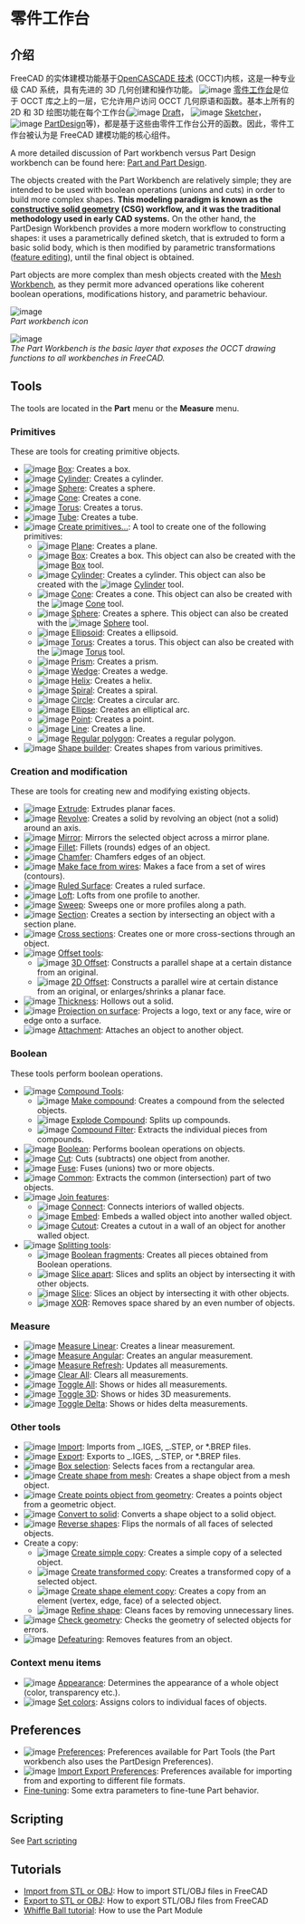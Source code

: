 # 零件工作台

## 介绍

FreeCAD 的实体建模功能基于[OpenCASCADE 技术](https://wiki.freecad.org/OpenCASCADE) (OCCT)内核，这是一种专业级 CAD 系统，具有先进的 3D 几何创建和操作功能。
![image](https://github.com/FreeCAD/FreeCAD-documentation-docusaurus/assets/100439627/5f19cbb7-1ffa-426e-bd4d-a259abfacfb5) [零件工作台](<docs\ Workbench\part.md>)是位于 OCCT 库之上的一层，它允许用户访问 OCCT 几何原语和函数。基本上所有的 2D 和 3D 绘图功能在每个工作台(![image](https://github.com/FreeCAD/FreeCAD-documentation-docusaurus/assets/100439627/ea065ab9-6d7b-4e07-8f60-22d1d4eb6f08) [Draft](docs\workbenches\Draft.md)， ![image](https://github.com/FreeCAD/FreeCAD-documentation-docusaurus/assets/100439627/39d49322-2447-4104-a7b8-78f775d4c8f0) [Sketcher](docs\workbenches\sketcher.md)，![image](https://github.com/FreeCAD/FreeCAD-documentation-docusaurus/assets/100439627/f4d2c091-e3aa-4de0-9c29-dd756a9ee452) [PartDesign](docs\workbenches\part-design.md)等)，都是基于这些由零件工作台公开的函数。因此，零件工作台被认为是 FreeCAD 建模功能的核心组件。

A more detailed discussion of Part workbench versus Part Design workbench can be found here: [Part and Part Design](https://wiki.freecad.org/Part_and_PartDesign).

The objects created with the Part Workbench are relatively simple; they are intended to be used with boolean operations (unions and cuts) in order to build more complex shapes. **This modeling paradigm is known as the [constructive solid geometry](https://wiki.freecad.org/Constructive_solid_geometry) (CSG) workflow, and it was the traditional methodology used in early CAD systems.** On the other hand, the PartDesign Workbench provides a more modern workflow to constructing shapes: it uses a parametrically defined sketch, that is extruded to form a basic solid body, which is then modified by parametric transformations ([feature editing](https://wiki.freecad.org/Feature_editing)), until the final object is obtained.

Part objects are more complex than mesh objects created with the [Mesh Workbench](docs\workbenches\mesh.md), as they permit more advanced operations like coherent boolean operations, modifications history, and parametric behaviour.

![image](https://github.com/FreeCAD/FreeCAD-documentation-docusaurus/assets/100439627/2ccc0bdb-7df0-446f-a499-8f22c730e232)  
_Part workbench icon_

![image](https://github.com/FreeCAD/FreeCAD-documentation-docusaurus/assets/100439627/8b927ccc-f847-45aa-b74a-f5a7de573c15)  
_The Part Workbench is the basic layer that exposes the OCCT drawing functions to all workbenches in FreeCAD._

## Tools

The tools are located in the **Part** menu or the **Measure** menu.

### Primitives

These are tools for creating primitive objects.

- ![image](https://github.com/FreeCAD/FreeCAD-documentation-docusaurus/assets/100439627/46f3f697-7ec4-4730-adc0-397a3f7f871d) [Box](https://wiki.freecad.org/Part_Box): Creates a box.
- ![image](https://github.com/FreeCAD/FreeCAD-documentation-docusaurus/assets/100439627/f1d7569a-0c13-430e-ba17-73a9542301f5) [Cylinder](https://wiki.freecad.org/Part_Cylinder): Creates a cylinder.
- ![image](https://github.com/FreeCAD/FreeCAD-documentation-docusaurus/assets/100439627/312d360e-6b83-44d6-a8d0-97af50bad96b) [Sphere](https://wiki.freecad.org/Part_Sphere): Creates a sphere.
- ![image](https://github.com/FreeCAD/FreeCAD-documentation-docusaurus/assets/100439627/ac25e34f-6c88-499d-8add-70fc3a7db2d5) [Cone](https://wiki.freecad.org/Part_Cone): Creates a cone.
- ![image](https://github.com/FreeCAD/FreeCAD-documentation-docusaurus/assets/100439627/93496c55-3911-4c1c-b64e-d2ef28f084ad) [Torus](https://wiki.freecad.org/Part_Torus): Creates a torus.
- ![image](https://github.com/FreeCAD/FreeCAD-documentation-docusaurus/assets/100439627/7e017497-5488-4049-9e99-670e60da6ab9) [Tube](https://wiki.freecad.org/Part_Tube): Creates a tube.
- ![image](https://github.com/FreeCAD/FreeCAD-documentation-docusaurus/assets/100439627/d350e586-0652-4dd5-85ea-358ffda2475a) [Create primitives...](https://wiki.freecad.org/Part_Primitives): A tool to create one of the following primitives:
  - ![image](https://github.com/FreeCAD/FreeCAD-documentation-docusaurus/assets/100439627/895db49c-224e-4fbf-a92f-60d00197a682) [Plane](https://wiki.freecad.org/Part_Plane): Creates a plane.
  - ![image](https://github.com/FreeCAD/FreeCAD-documentation-docusaurus/assets/100439627/96a5a851-c727-44de-b131-3c3d925aeb52) [Box](https://wiki.freecad.org/Part_Box): Creates a box. This object can also be created with the ![image](https://github.com/FreeCAD/FreeCAD-documentation-docusaurus/assets/100439627/9937901a-0a04-4223-bc99-a98c225e773a) [Box](https://wiki.freecad.org/Part_Box) tool.
  - ![image](https://github.com/FreeCAD/FreeCAD-documentation-docusaurus/assets/100439627/cc743837-e172-486b-a6ae-8245df44e106) [Cylinder](https://wiki.freecad.org/Part_Cylinder): Creates a cylinder. This object can also be created with the ![image](https://github.com/FreeCAD/FreeCAD-documentation-docusaurus/assets/100439627/08713564-51b6-413e-9092-85c91b5ce2fc) [Cylinder](https://wiki.freecad.org/Part_Cylinder) tool.
  - ![image](https://github.com/FreeCAD/FreeCAD-documentation-docusaurus/assets/100439627/6e73615a-4a3a-4dbb-96a0-2b96274ba1b6) [Cone](https://wiki.freecad.org/Part_Cone): Creates a cone. This object can also be created with the ![image](https://github.com/FreeCAD/FreeCAD-documentation-docusaurus/assets/100439627/f3e43049-a299-42a4-a629-41e1b823599d) [Cone](https://wiki.freecad.org/Part_Cone) tool.
  - ![image](https://github.com/FreeCAD/FreeCAD-documentation-docusaurus/assets/100439627/54bf1542-d809-431c-8dfa-006c01601595) [Sphere](https://wiki.freecad.org/Part_Sphere): Creates a sphere. This object can also be created with the ![image](https://github.com/FreeCAD/FreeCAD-documentation-docusaurus/assets/100439627/e2df9c29-ae74-4be2-828f-18bd46d43371) [Sphere](https://wiki.freecad.org/Part_Sphere) tool.
  - ![image](https://github.com/FreeCAD/FreeCAD-documentation-docusaurus/assets/100439627/99184972-4a60-4c93-844b-f722895bbd5c) [Ellipsoid](https://wiki.freecad.org/Part_Ellipsoid): Creates a ellipsoid.
  - ![image](https://github.com/FreeCAD/FreeCAD-documentation-docusaurus/assets/100439627/48e76afc-69f7-4995-9043-4e3a12858ef9) [Torus](https://wiki.freecad.org/Part_Torus): Creates a torus. This object can also be created with the ![image](https://github.com/FreeCAD/FreeCAD-documentation-docusaurus/assets/100439627/1c0e70df-c708-431b-8324-c8259589823d) [Torus](https://wiki.freecad.org/Part_Torus) tool.
  - ![image](https://github.com/FreeCAD/FreeCAD-documentation-docusaurus/assets/100439627/2c9de713-d073-4294-b8ba-0eadcec1550b) [Prism](https://wiki.freecad.org/Part_Prism): Creates a prism.
  - ![image](https://github.com/FreeCAD/FreeCAD-documentation-docusaurus/assets/100439627/105ae29f-510d-48f4-b01b-c172cb33ec2a) [Wedge](https://wiki.freecad.org/Part_Wedge): Creates a wedge.
  - ![image](https://github.com/FreeCAD/FreeCAD-documentation-docusaurus/assets/100439627/c2b45b56-7440-4f87-a035-52fe89505d06) [Helix](https://wiki.freecad.org/Part_Helix): Creates a helix.
  - ![image](https://github.com/FreeCAD/FreeCAD-documentation-docusaurus/assets/100439627/98f825df-ec84-4ef1-9feb-ab7eb56fa246) [Spiral](https://wiki.freecad.org/Part_Spiral): Creates a spiral.
  - ![image](https://github.com/FreeCAD/FreeCAD-documentation-docusaurus/assets/100439627/b9925796-8ba7-4d06-ad43-93e8e20bcbce) [Circle](https://wiki.freecad.org/Part_Circle): Creates a circular arc.
  - ![image](https://github.com/FreeCAD/FreeCAD-documentation-docusaurus/assets/100439627/a1932829-713e-40a7-b03c-d49ccf717438) [Ellipse](https://wiki.freecad.org/Part_Ellipse): Creates an elliptical arc.
  - ![image](https://github.com/FreeCAD/FreeCAD-documentation-docusaurus/assets/100439627/959be0ee-94f8-4458-ad48-07954a2f41a1) [Point](https://wiki.freecad.org/Part_Point): Creates a point.
  - ![image](https://github.com/FreeCAD/FreeCAD-documentation-docusaurus/assets/100439627/2ede3992-9794-4072-9ac9-7634e9a62f12) [Line](https://wiki.freecad.org/Part_Line): Creates a line.
  - ![image](https://github.com/FreeCAD/FreeCAD-documentation-docusaurus/assets/100439627/c26ea6c6-f8a4-407b-b47d-dc0ec609ed62) [Regular polygon](https://wiki.freecad.org/Part_RegularPolygon): Creates a regular polygon.
- ![image](https://github.com/FreeCAD/FreeCAD-documentation-docusaurus/assets/100439627/e0f182f8-1f19-4e8f-b769-015e384818fb) [Shape builder](https://wiki.freecad.org/Part_Builder): Creates shapes from various primitives.

### Creation and modification

These are tools for creating new and modifying existing objects.

- ![image](https://github.com/FreeCAD/FreeCAD-documentation-docusaurus/assets/100439627/c874e5dc-90ba-4981-8f02-eeba738ed83d) [Extrude](https://wiki.freecad.org/Part_Extrude): Extrudes planar faces.
- ![image](https://github.com/FreeCAD/FreeCAD-documentation-docusaurus/assets/100439627/f543c462-228e-4d93-b670-ae6e67351a05) [Revolve](https://wiki.freecad.org/Part_Revolve): Creates a solid by revolving an object (not a solid) around an axis.
- ![image](https://github.com/FreeCAD/FreeCAD-documentation-docusaurus/assets/100439627/f91f64ae-b4b4-4f81-bf4b-87775ed355ae) [Mirror](https://wiki.freecad.org/Part_Mirror): Mirrors the selected object across a mirror plane.
- ![image](https://github.com/FreeCAD/FreeCAD-documentation-docusaurus/assets/100439627/b6e03eef-6a84-4395-a6c0-47b17a0f41fd) [Fillet](https://wiki.freecad.org/Part_Fillet): Fillets (rounds) edges of an object.
- ![image](https://github.com/FreeCAD/FreeCAD-documentation-docusaurus/assets/100439627/a3a84e50-eec9-44ac-b7e8-4db3676e335c) [Chamfer](https://wiki.freecad.org/Part_Chamfer): Chamfers edges of an object.
- ![image](https://github.com/FreeCAD/FreeCAD-documentation-docusaurus/assets/100439627/e987ea34-40dc-4cab-9c8c-647fe47f1308) [Make face from wires](https://wiki.freecad.org/Part_MakeFace): Makes a face from a set of wires (contours).
- ![image](https://github.com/FreeCAD/FreeCAD-documentation-docusaurus/assets/100439627/eb8fd342-d84a-417f-b74a-870232a0d77e) [Ruled Surface](https://wiki.freecad.org/Part_RuledSurface): Creates a ruled surface.
- ![image](https://github.com/FreeCAD/FreeCAD-documentation-docusaurus/assets/100439627/34840433-6fb3-4ba4-b1c4-75acb3c2901b) [Loft](https://wiki.freecad.org/Part_Loft): Lofts from one profile to another.
- ![image](https://github.com/FreeCAD/FreeCAD-documentation-docusaurus/assets/100439627/355f2a7f-8690-47cd-a4d1-219a585d0381) [Sweep](https://wiki.freecad.org/Part_Sweep): Sweeps one or more profiles along a path.
- ![image](https://github.com/FreeCAD/FreeCAD-documentation-docusaurus/assets/100439627/f20cef82-04c7-46cc-b937-ff3c6dc91a15) [Section](https://wiki.freecad.org/Part_Section): Creates a section by intersecting an object with a section plane.
- ![image](https://github.com/FreeCAD/FreeCAD-documentation-docusaurus/assets/100439627/1ebb95d6-7cf4-45b5-95e7-2d4982034523) [Cross sections](https://wiki.freecad.org/Part_CrossSections): Creates one or more cross-sections through an object.
- ![image](https://github.com/FreeCAD/FreeCAD-documentation-docusaurus/assets/100439627/dac11797-a521-4d8d-929d-f344d24cd77f) [Offset tools](https://wiki.freecad.org/Part_CompOffsetTools):
  - ![image](https://github.com/FreeCAD/FreeCAD-documentation-docusaurus/assets/100439627/e88e36ee-a40b-4a71-95cb-a3ad535ba276) [3D Offset](https://wiki.freecad.org/Part_Offset): Constructs a parallel shape at a certain distance from an original.
  - ![image](https://github.com/FreeCAD/FreeCAD-documentation-docusaurus/assets/100439627/319273ac-aba6-4a49-804c-bcf21b36658e) [2D Offset](https://wiki.freecad.org/Part_Offset2D): Constructs a parallel wire at certain distance from an original, or enlarges/shrinks a planar face.
- ![image](https://github.com/FreeCAD/FreeCAD-documentation-docusaurus/assets/100439627/5ff38db3-14bf-4f3e-8302-de4a1d8718b7) [Thickness](https://wiki.freecad.org/Part_Thickness): Hollows out a solid.
- ![image](https://github.com/FreeCAD/FreeCAD-documentation-docusaurus/assets/100439627/af7d544d-236e-45fc-bc61-e6d0dedbcf5b) [Projection on surface](https://wiki.freecad.org/Part_ProjectionOnSurface): Projects a logo, text or any face, wire or edge onto a surface.
- ![image](https://github.com/FreeCAD/FreeCAD-documentation-docusaurus/assets/100439627/e4288e81-7ac9-40e4-8668-43b6f44c7106) [Attachment](https://wiki.freecad.org/Part_EditAttachment): Attaches an object to another object.

### Boolean

These tools perform boolean operations.

- ![image](https://github.com/FreeCAD/FreeCAD-documentation-docusaurus/assets/100439627/cc454266-23d2-460e-8968-388d064d685b) [Compound Tools](https://wiki.freecad.org/Part_CompCompoundTools):
  - ![image](https://github.com/FreeCAD/FreeCAD-documentation-docusaurus/assets/100439627/c806bf55-a8a5-4c14-a34d-45e3bfd5720f) [Make compound](https://wiki.freecad.org/Part_Compound): Creates a compound from the selected objects.
  - ![image](https://github.com/FreeCAD/FreeCAD-documentation-docusaurus/assets/100439627/336addf8-43ad-4c36-8ecb-20fdf7711d1e) [Explode Compound](https://wiki.freecad.org/Part_ExplodeCompound): Splits up compounds.
  - ![image](https://github.com/FreeCAD/FreeCAD-documentation-docusaurus/assets/100439627/8857bd74-bc2f-4d62-913d-e17101983ff7) [Compound Filter](https://wiki.freecad.org/Part_CompoundFilter): Extracts the individual pieces from compounds.
- ![image](https://github.com/FreeCAD/FreeCAD-documentation-docusaurus/assets/100439627/595b169c-1ed4-4516-b378-68269f1de13d) [Boolean](https://wiki.freecad.org/Part_Boolean): Performs boolean operations on objects.
- ![image](https://github.com/FreeCAD/FreeCAD-documentation-docusaurus/assets/100439627/d9897765-c153-4a3a-bb68-a8b3e011aeed) [Cut](https://wiki.freecad.org/Part_Cut): Cuts (subtracts) one object from another.
- ![image](https://github.com/FreeCAD/FreeCAD-documentation-docusaurus/assets/100439627/24be4368-6f02-414d-9bf5-ad533a846a72) [Fuse](https://wiki.freecad.org/Part_Fuse): Fuses (unions) two or more objects.
- ![image](https://github.com/FreeCAD/FreeCAD-documentation-docusaurus/assets/100439627/4e659441-db8f-4eb2-abbf-715a563cd1f0) [Common](https://wiki.freecad.org/Part_Common): Extracts the common (intersection) part of two objects.
- ![image](https://github.com/FreeCAD/FreeCAD-documentation-docusaurus/assets/100439627/0df729bd-6e16-4615-b493-ebe9278f4bdb) [Join features](https://wiki.freecad.org/Part_CompJoinFeatures):
  - ![image](https://github.com/FreeCAD/FreeCAD-documentation-docusaurus/assets/100439627/f875dbb2-e5cb-4ad5-b31b-3ae122a2bc6c) [Connect](https://wiki.freecad.org/Part_JoinConnect): Connects interiors of walled objects.
  - ![image](https://github.com/FreeCAD/FreeCAD-documentation-docusaurus/assets/100439627/c6b96e4a-8b6b-45b5-a5b7-fe9355fa72f5) [Embed](https://wiki.freecad.org/Part_JoinEmbed): Embeds a walled object into another walled object.
  - ![image](https://github.com/FreeCAD/FreeCAD-documentation-docusaurus/assets/100439627/69780e43-c613-4f40-aa7d-8a918c88c6bc) [Cutout](https://wiki.freecad.org/Part_JoinCutout): Creates a cutout in a wall of an object for another walled object.
- ![image](https://github.com/FreeCAD/FreeCAD-documentation-docusaurus/assets/100439627/dce9a2c1-98f6-4bb3-9292-ecbbe1aaf6f1) [Splitting tools](https://wiki.freecad.org/Part_CompSplittingTools):
  - ![image](https://github.com/FreeCAD/FreeCAD-documentation-docusaurus/assets/100439627/8f64d295-1f8e-41f7-b775-0c04e1d19801) [Boolean fragments](https://wiki.freecad.org/Part_BooleanFragments): Creates all pieces obtained from Boolean operations.
  - ![image](https://github.com/FreeCAD/FreeCAD-documentation-docusaurus/assets/100439627/26ace7c5-0033-433b-a49c-851aa65738d8) [Slice apart](https://wiki.freecad.org/Part_SliceApart): Slices and splits an object by intersecting it with other objects.
  - ![image](https://github.com/FreeCAD/FreeCAD-documentation-docusaurus/assets/100439627/7fadd446-ae5e-40a4-afd3-20faeba63574) [Slice](https://wiki.freecad.org/Part_Slice): Slices an object by intersecting it with other objects.
  - ![image](https://github.com/FreeCAD/FreeCAD-documentation-docusaurus/assets/100439627/6cc5e9df-775e-4886-8a72-acb0c81dee9b) [XOR](https://wiki.freecad.org/Part_XOR): Removes space shared by an even number of objects.

### Measure

- ![image](https://github.com/FreeCAD/FreeCAD-documentation-docusaurus/assets/100439627/7ebff117-d6e2-4fd7-a725-863518e05499) [Measure Linear](https://wiki.freecad.org/Part_Measure_Linear): Creates a linear measurement.
- ![image](https://github.com/FreeCAD/FreeCAD-documentation-docusaurus/assets/100439627/84b3bd31-cf6d-49bc-a141-72d399a6dfb7) [Measure Angular](https://wiki.freecad.org/Part_Measure_Angular): Creates an angular measurement.
- ![image](https://github.com/FreeCAD/FreeCAD-documentation-docusaurus/assets/100439627/f6207bbc-0888-4771-82f9-094c9e2f9a8c) [Measure Refresh](https://wiki.freecad.org/Part_Measure_Refresh): Updates all measurements.
- ![image](https://github.com/FreeCAD/FreeCAD-documentation-docusaurus/assets/100439627/41f3a727-923b-4110-86cd-d2ad339657c0) [Clear All](https://wiki.freecad.org/Part_Measure_Clear_All): Clears all measurements.
- ![image](https://github.com/FreeCAD/FreeCAD-documentation-docusaurus/assets/100439627/8d908c60-a3c6-4690-b615-22a9e5f5dd8d) [Toggle All](https://wiki.freecad.org/Part_Measure_Toggle_All): Shows or hides all measurements.
- ![image](https://github.com/FreeCAD/FreeCAD-documentation-docusaurus/assets/100439627/6f4e7f65-3081-411d-9a4c-810a6591cba1) [Toggle 3D](https://wiki.freecad.org/Part_Measure_Toggle_3D): Shows or hides 3D measurements.
- ![image](https://github.com/FreeCAD/FreeCAD-documentation-docusaurus/assets/100439627/c4d3c02d-70f9-4e4f-9c8f-90489d7b16c6) [Toggle Delta](https://wiki.freecad.org/Part_Measure_Toggle_Delta): Shows or hides delta measurements.

### Other tools

- ![image](https://github.com/FreeCAD/FreeCAD-documentation-docusaurus/assets/100439627/0cad8205-8e8e-40f5-aabe-a26d62dbef1e) [Import](https://wiki.freecad.org/Part_Import): Imports from _.IGES, _.STEP, or \*.BREP files.
- ![image](https://github.com/FreeCAD/FreeCAD-documentation-docusaurus/assets/100439627/a20d7d25-ba39-4ac1-ae08-73d5334debee) [Export](https://wiki.freecad.org/Part_Export): Exports to _.IGES, _.STEP, or \*.BREP files.
- ![image](https://github.com/FreeCAD/FreeCAD-documentation-docusaurus/assets/100439627/bde6b80e-8528-4e44-9b67-fccd3a633533) [Box selection](https://wiki.freecad.org/Part_BoxSelection): Selects faces from a rectangular area.
- ![image](https://github.com/FreeCAD/FreeCAD-documentation-docusaurus/assets/100439627/a36912a0-7fe7-4480-b3bb-179e410c83b4) [Create shape from mesh](https://wiki.freecad.org/Part_ShapeFromMesh): Creates a shape object from a mesh object.
- ![image](https://github.com/FreeCAD/FreeCAD-documentation-docusaurus/assets/100439627/f3ec0fb3-a124-4387-a7a5-fe414a0c5ce6) [Create points object from geometry](https://wiki.freecad.org/Part_PointsFromMesh): Creates a points object from a geometric object.
- ![image](https://github.com/FreeCAD/FreeCAD-documentation-docusaurus/assets/100439627/aa48d9dd-3dea-4b57-9dc0-a1ae9a5a5d73) [Convert to solid](https://wiki.freecad.org/Part_MakeSolid): Converts a shape object to a solid object.
- ![image](https://github.com/FreeCAD/FreeCAD-documentation-docusaurus/assets/100439627/a7a5cc2b-bd27-494a-bfd9-059367d5eb92) [Reverse shapes](https://wiki.freecad.org/Part_ReverseShapes): Flips the normals of all faces of selected objects.
- Create a copy:
  - ![image](https://github.com/FreeCAD/FreeCAD-documentation-docusaurus/assets/100439627/ef9a3ea6-2efb-4f20-889d-21b680863bcd) [Create simple copy](https://wiki.freecad.org/Part_SimpleCopy): Creates a simple copy of a selected object.
  - ![image](https://github.com/FreeCAD/FreeCAD-documentation-docusaurus/assets/100439627/989bcb61-5756-466a-a2f2-e6560f7217bd) [Create transformed copy](https://wiki.freecad.org/Part_TransformedCopy): Creates a transformed copy of a selected object.
  - ![image](https://github.com/FreeCAD/FreeCAD-documentation-docusaurus/assets/100439627/e2ec274d-fc40-4539-a711-03ea48eba3c0) [Create shape element copy](https://wiki.freecad.org/Part_ElementCopy): Creates a copy from an element (vertex, edge, face) of a selected object.
  - ![image](https://github.com/FreeCAD/FreeCAD-documentation-docusaurus/assets/100439627/a13d308e-e67e-4ea1-b0b5-dd933cd00f5a) [Refine shape](https://wiki.freecad.org/Part_RefineShape): Cleans faces by removing unnecessary lines.
- ![image](https://github.com/FreeCAD/FreeCAD-documentation-docusaurus/assets/100439627/5daf5c0b-0e4b-434c-8034-36cca55dae27) [Check geometry](https://wiki.freecad.org/Part_CheckGeometry): Checks the geometry of selected objects for errors.
- ![image](https://github.com/FreeCAD/FreeCAD-documentation-docusaurus/assets/100439627/fff81ece-e365-4f11-a9d7-9d36c5829fe1) [Defeaturing](https://wiki.freecad.org/Part_Defeaturing): Removes features from an object.

### Context menu items

- ![image](https://github.com/FreeCAD/FreeCAD-documentation-docusaurus/assets/100439627/a0bf769e-1d12-438b-8d01-c30c3e2e629c) [Appearance](https://wiki.freecad.org/Std_SetAppearance): Determines the appearance of a whole object (color, transparency etc.).
- ![image](https://github.com/FreeCAD/FreeCAD-documentation-docusaurus/assets/100439627/0e7afbd4-7b44-4197-a0ab-205446d5cfda) [Set colors](https://wiki.freecad.org/Part_FaceColors): Assigns colors to individual faces of objects.

## Preferences

- ![image](https://github.com/FreeCAD/FreeCAD-documentation-docusaurus/assets/100439627/e7559317-8774-4995-aa73-2d70e0833d49) [Preferences](https://wiki.freecad.org/PartDesign_Preferences): Preferences available for Part Tools (the Part workbench also uses the PartDesign Preferences).
- ![image](https://github.com/FreeCAD/FreeCAD-documentation-docusaurus/assets/100439627/ff7c0924-5c66-4442-97de-ec8d86f50e51) [Import Export Preferences](https://wiki.freecad.org/Import_Export_Preferences): Preferences available for importing from and exporting to different file formats.
- [Fine-tuning](https://wiki.freecad.org/Fine-tuning): Some extra parameters to fine-tune Part behavior.

## Scripting

See [Part scripting](https://wiki.freecad.org/Part_scripting)

## Tutorials

- [Import from STL or OBJ](https://wiki.freecad.org/Import_from_STL_or_OBJ): How to import STL/OBJ files in FreeCAD
- [Export to STL or OBJ](https://wiki.freecad.org/Export_to_STL_or_OBJ): How to export STL/OBJ files from FreeCAD
- [Whiffle Ball tutorial](https://wiki.freecad.org/Whiffle_Ball_tutorial): How to use the Part Module
